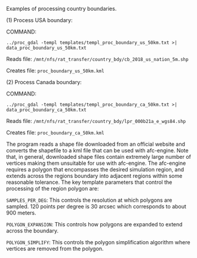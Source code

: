 Examples of processing country boundaries.

(1) Process USA boundary:

COMMAND:
```
../proc_gdal -templ templates/templ_proc_boundary_us_50km.txt >| data_proc_boundary_us_50km.txt
```

Reads file: ```/mnt/nfs/rat_transfer/country_bdy/cb_2018_us_nation_5m.shp```

Creates file: ```proc_boundary_us_50km.kml```

(2) Process Canada boundary:

COMMAND:
```
../proc_gdal -templ templates/templ_proc_boundary_ca_50km.txt >| data_proc_boundary_ca_50km.txt
```

Reads file: ```/mnt/nfs/rat_transfer/country_bdy/lpr_000b21a_e_wgs84.shp```

Creates file: ```proc_boundary_ca_50km.kml```

The program reads a shape file downloaded from an official website and converts the shapefile to a kml file that can be used with afc-engine.  Note that, in general, downloaded shape files contain extremely large number of vertices making them unsuitable for use with afc-engine.  The afc-engine requires a polygon that encompasses the desired simulation region, and extends across the regions boundary into adjacent regions within some reasonable tolerance.  The key template parameters that control the processing of the region polygon are:

```SAMPLES_PER_DEG```: This controls the resolution at which polygons are sampled.  120 points per degree is 30 arcsec which corresponds to about 900 meters.

```POLYGON_EXPANSION```: This controls how polygons are expanded to extend across the boundary.

```POLYGON_SIMPLIFY```: This controls the polygon simplification algorithm where vertices are removed from the polygon.  

